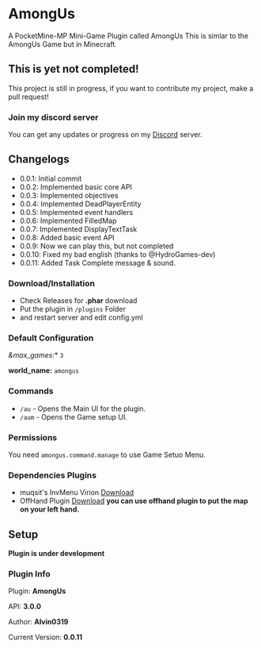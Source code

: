# AmongUs

A PocketMine-MP Mini-Game Plugin called AmongUs
This is simlar to the AmongUs Game but in Minecraft.

## This is yet not completed!

This project is still in progress, if you want to contribute my project, make a pull request!

### Join my discord server

You can get any updates or progress on my [Discord](https://discord.gg/Py2vSwg3B3) server.

## Changelogs

- 0.0.1: Initial commit
- 0.0.2: Implemented basic core API
- 0.0.3: Implemented objectives
- 0.0.4: Implemented DeadPlayerEntity
- 0.0.5: Implemented event handlers
- 0.0.6: Implemented FilledMap
- 0.0.7: Implemented DisplayTextTask
- 0.0.8: Added basic event API
- 0.0.9: Now we can play this, but not completed
- 0.0.10: Fixed my bad english (thanks to @HydroGames-dev)
- 0.0.11: Added Task Complete message & sound.

### Download/Installation

- Check Releases for **.phar** download
- Put the plugin in ``/plugins`` Folder
- and restart server and edit config.yml

### Default Configuration

*&max_games:** ``3``

**world_name:** ``amongus``

### Commands

- ``/au`` - Opens the Main UI for the plugin.
- ``/aum`` - Opens the Game setup UI.

### Permissions

You need ``amongus.command.manage`` to use Game Setuo Menu.

### Dependencies Plugins

- muqsit's InvMenu Virion [Download](https://github.com/Muqsit/InvMenu)
- OffHand Plugin [Download](https://github.com/alvin0319/OffHand)
**you can use offhand plugin to put the map on your left hand.**

## Setup

**Plugin is under development**

### Plugin Info
 
 Plugin: **AmongUs**
 
 API: **3.0.0**
 
 Author: **Alvin0319**

 Current Version: **0.0.11**
 
